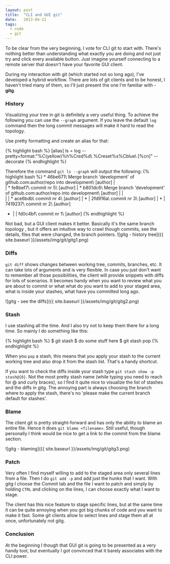 ```yaml
---
layout: post
title:  "CLI and GUI git"
date:   2013-04-21
tags:
  - code
  - git
---
```


To be clear from the very beginning, I vote for CLI git to start with. There's nothing better than understanding what exactly you are doing and not just try and click every available button. Just imagine yourself connecting to a remote server that doesn't have your favorite GUI client.

During my interaction with git (which started not so long ago), I've developed a hybrid workflow. There are lots of git clients and to be honest, I haven't tried many of them, so I'll just present the one I'm familiar with - **gitg**.

### History

Visualizing your tree in git is definitely a very useful thing. To achieve the following you can use the `--graph` argument. If you leave the default `log` command then the long commit messages will make it hard to read the topology.

Use pretty formatting and create an alias for that:

{% highlight bash %}
[alias]
ls = log --pretty=format:"%C(yellow)%h%Cred%d\\ %Creset%s%Cblue\\ [%cn]" --decorate
{% endhighlight %}

Therefore the command `git ls --graph` will output the following:
{% highlight bash %}
\*   46be671\ Merge branch 'development' of github.com:author/repo into development\ [author]
|\
| * fe8bef7\ commit nr 5\ [author]
| *   b801dc6\ Merge branch 'development' of github.com:author/repo into development\ [author]
| |\
| | * ace6bdb\ commit nr 4\ [author]
| * | 2fd916a\ commit nr 3\ [author]
| * | 7419237\ commit nr 2\ [author]
* | | fd0c4bf\ commit nr 1\ [author]
{% endhighlight %}


Not bad, but a GUI client makes it better. Basically it's the same branch topology , but it offers an intuitive way to crawl though commits, see the details, files that were changed, the branch pointers.
![gitg - history tree]({{ site.baseurl }}/assets/img/git/gitg1.png)


### Diffs

`git diff` shows changes between working tree, commits, branches, etc. It can take lots of arguments and is very flexible. In case you just don't want to remember all those possibilities, the client will provide snippets with diffs for lots of scenarios. It becomes handy when you want to review what you are about to commit or what what do you want to add to your staged area, what is inside your stashes, what have you committed long ago.

![gitg - see the diffs]({{ site.baseurl }}/assets/img/git/gitg2.png)


### Stash

I use stashing all the time. And I also try not to keep them there for a long time. So mainly I do something like this:

{% highlight bash %}
$ git stash
$ do some stuff here
$ git stash pop
{% endhighlight %}

When you `pop` a stash, this means that you apply your stash to the current working tree and also drop it from the stash list. That's a handy shortcut.

If you want to check the diffs inside your stash type `git stash show -p stash@{0}`. Not the most pretty stash name (while typing you need to reach for @ and curly braces), so I find it quite nice to visualize the list of stashes and the diffs in gitg. The annoying part is always choosing the branch where to apply the stash, there's no 'please make the current branch default for stashes'.

### Blame

The client git is pretty straight-forward and has only the ability to blame an entire file. Hence it does `git blame <filename>`. Still useful, though personally I think would be nice to get a link to the commit from the blame section.

![gitg - blaming]({{ site.baseurl }}/assets/img/git/gitg3.png)


### Patch

Very often I find myself willing to add to the staged area only several lines from a file. Then I do `git add -p` and add just the hunks that I want. With gitg I choose the Commit tab and the file I want to patch and simply by holding `CTRL` and clicking on the lines, I can choose exactly what I want to stage.

The client has this nice feature to stage specific lines, but at the same time it can be quite annoying when you got big chunks of code and you want to make it fast. Some git clients allow to select lines and stage them all at once, unfortunately not gitg.


### Conclusion

At the beginning I though that GUI git is going to be presented as a very handy tool, but eventually I got convinced that it barely associates with the CLI power.
